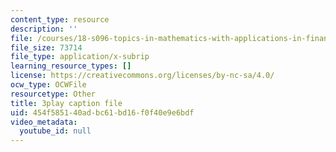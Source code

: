 ```yaml
---
content_type: resource
description: ''
file: /courses/18-s096-topics-in-mathematics-with-applications-in-finance-fall-2013/454f585140adbc61bd16f0f40e9e6bdf_f9XFM8YLccg.srt
file_size: 73714
file_type: application/x-subrip
learning_resource_types: []
license: https://creativecommons.org/licenses/by-nc-sa/4.0/
ocw_type: OCWFile
resourcetype: Other
title: 3play caption file
uid: 454f5851-40ad-bc61-bd16-f0f40e9e6bdf
video_metadata:
  youtube_id: null
---
```


